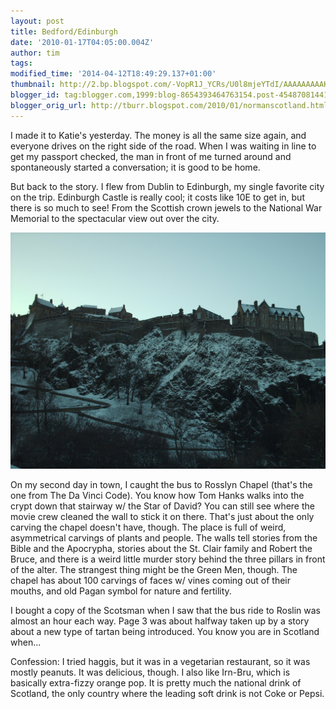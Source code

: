 ```yaml
---
layout: post
title: Bedford/Edinburgh
date: '2010-01-17T04:05:00.004Z'
author: tim
tags: 
modified_time: '2014-04-12T18:49:29.137+01:00'
thumbnail: http://2.bp.blogspot.com/-VopR1J_YCRs/U0l8mjeYTdI/AAAAAAAAAKk/OMHsiNUynAo/s72-c/129.JPG
blogger_id: tag:blogger.com,1999:blog-8654393464763154.post-4548708144154767505
blogger_orig_url: http://tburr.blogspot.com/2010/01/normanscotland.html
---
```


I made it to Katie's yesterday. The money is all the same size again, and everyone drives on the right side of the road. When I was waiting in line to get my passport checked, the man in front of me turned around and spontaneously started a conversation; it is good to be home. 

But back to the story. I flew from Dublin to Edinburgh, my single favorite city on the trip. Edinburgh Castle is really cool; it costs like 10E to get in, but there is so much to see! From the Scottish crown jewels to the National War Memorial to the spectacular view out over the city.

![alt text](/images/eurotrip/edinburgh_castle.JPG "Edinburgh Castle")

On my second day in town, I caught the bus to Rosslyn Chapel (that's the one from The Da Vinci Code). You know how Tom Hanks walks into the crypt down that stairway w/ the Star of David? You can still see where the movie crew cleaned the wall to stick it on there. That's just about the only carving the chapel doesn't have, though. The place is full of weird, asymmetrical carvings of plants and people. The walls tell stories from the Bible and the Apocrypha, stories about the St. Clair family and Robert the Bruce, and there is a weird little murder story behind the three pillars in front of the alter. The strangest thing might be the Green Men, though. The chapel has about 100 carvings of faces w/ vines coming out of their mouths, and old Pagan symbol for nature and fertility.

I bought a copy of the Scotsman when I saw that the bus ride to Roslin was almost an hour each way. Page 3 was about halfway taken up by a story about a new type of tartan being introduced. You know you are in Scotland when...

Confession: I tried haggis, but it was in a vegetarian restaurant, so it was mostly peanuts. It was delicious, though. I also like Irn-Bru, which is basically extra-fizzy orange pop. It is pretty much the national drink of Scotland, the only country where the leading soft drink is not Coke or Pepsi.